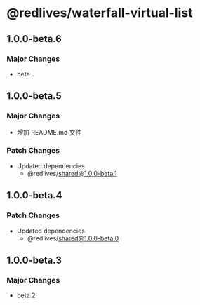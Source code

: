 # @redlives/waterfall-virtual-list

## 1.0.0-beta.6

### Major Changes

- beta

## 1.0.0-beta.5

### Major Changes

- 增加 README.md 文件

### Patch Changes

- Updated dependencies
  - @redlives/shared@1.0.0-beta.1

## 1.0.0-beta.4

### Patch Changes

- Updated dependencies
  - @redlives/shared@1.0.0-beta.0

## 1.0.0-beta.3

### Major Changes

- beta.2
